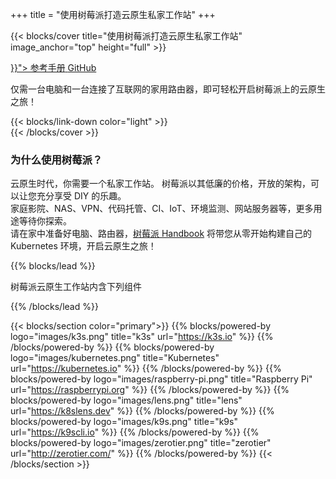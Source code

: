 +++
title = "使用树莓派打造云原生私家工作站"
+++

{{< blocks/cover title="使用树莓派打造云原生私家工作站" image_anchor="top" height="full" >}}
<div class="mx-auto">
	<a class="btn btn-lg btn-primary mr-3 mb-4" href="{{< relref "/docs" >}}">
		参考手册<i class="fas fa-arrow-alt-circle-right ml-2"></i>
	</a>
	<a class="btn btn-lg btn-secondary mr-3 mb-4" href="https://github.com/rootsongjc/rpi-handbook">
		GitHub <i class="fab fa-github ml-2"></i>
	</a>
	<p class="lead mt-5">仅需一台电脑和一台连接了互联网的家用路由器，即可轻松开启树莓派上的云原生之旅！</p>
		{{< blocks/link-down color="light" >}}
</div>
{{< /blocks/cover >}}

<div id="overview">
  <div class="contain">
    <h3 class="section-head">为什么使用树莓派？</h4>
    <p>云原生时代，你需要一个私家工作站。
树莓派以其低廉的价格，开放的架构，可以让您充分享受 DIY 的乐趣。</br>
家庭影院、NAS、VPN、代码托管、CI、IoT、环境监测、网站服务器等，更多用途等待你探索。</br>
请在家中准备好电脑、路由器，<a href="docs/">树莓派 Handbook</a> 将带您从零开始构建自己的 Kubernetes 环境，开启云原生之旅！</p>
  </div>
</div>

{{% blocks/lead %}}

树莓派云原生工作站内含下列组件

{{% /blocks/lead %}}

{{< blocks/section color="primary">}}
{{% blocks/powered-by logo="images/k3s.png" title="k3s" url="https://k3s.io" %}}
{{% /blocks/powered-by %}}
{{% blocks/powered-by logo="images/kubernetes.png" title="Kubernetes" url="https://kubernetes.io" %}}
{{% /blocks/powered-by %}}
{{% blocks/powered-by logo="images/raspberry-pi.png" title="Raspberry Pi" url="https://raspberrypi.org" %}}
{{% /blocks/powered-by %}}
{{% blocks/powered-by logo="images/lens.png" title="lens" url="https://k8slens.dev" %}}
{{% /blocks/powered-by %}}
{{% blocks/powered-by logo="images/k9s.png" title="k9s" url="https://k9scli.io" %}}
{{% /blocks/powered-by %}}
{{% blocks/powered-by logo="images/zerotier.png" title="zerotier" url="http://zerotier.com/" %}}
{{% /blocks/powered-by %}}
{{< /blocks/section >}}
